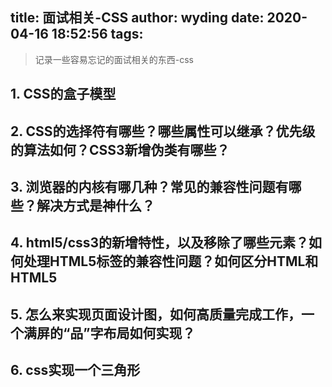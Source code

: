 title: 面试相关-CSS
author: wyding
date: 2020-04-16 18:52:56
tags:
---
> 记录一些容易忘记的面试相关的东西-css
<!-- more -->

## 1. CSS的盒子模型

## 2. CSS的选择符有哪些？哪些属性可以继承？优先级的算法如何？CSS3新增伪类有哪些？

## 3. 浏览器的内核有哪几种？常见的兼容性问题有哪些？解决方式是神什么？

## 4. html5/css3的新增特性，以及移除了哪些元素？如何处理HTML5标签的兼容性问题？如何区分HTML和HTML5

## 5. 怎么来实现页面设计图，如何高质量完成工作，一个满屏的“品”字布局如何实现？

## 6. css实现一个三角形